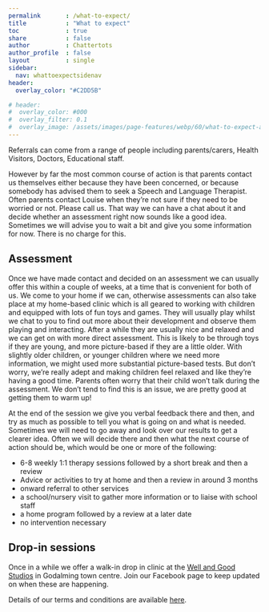```yaml
---
permalink       : /what-to-expect/
title           : "What to expect"
toc             : true
share           : false
author          : Chattertots
author_profile  : false
layout          : single
sidebar:
  nav: whattoexpectsidenav
header:
  overlay_color: "#C2DD5B"

# header:
#  overlay_color: #000
#  overlay_filter: 0.1
#  overlay_image: /assets/images/page-features/webp/60/what-to-expect-abstract.webp
---
```


Referrals can come from a range of people including parents/carers, Health Visitors, Doctors, Educational staff.  

However by far the most common course of action is that parents contact us themselves either because they have been concerned, or because somebody has advised them to seek a Speech and Language Therapist.   Often parents contact Louise when they’re not sure if they need to be worried or not.  Please call us.  That way we can have a chat about it and decide whether an assessment right now sounds like a good idea.  Sometimes we will advise you to wait a bit and give you some information for now.  There is no charge for this. 

## Assessment

Once we have made contact and decided on an assessment we can usually offer this within a couple of weeks, at a time that is convenient for both of us.  We come to your home if we can, otherwise assessments can also take place at my home-based clinic which is all geared to working with children and equipped with lots of fun toys and games.  They will usually play whilst we chat to you to find out more about their development and observe them playing and interacting.  After a while they are usually nice and relaxed and we can get on with more direct assessment.  This is likely to be through toys if they are young, and more picture-based if they are a little older.  With slightly older children, or younger children where we need more information, we might used more substantial picture-based tests.  But don’t worry, we’re really adept and making children feel relaxed and like they’re having a good time.  Parents often worry that their child won’t talk during the assessment.  We don’t tend to find this is an issue, we are pretty good at getting them to warm up!

At the end of the session we give you verbal feedback there and then, and try as much as possible to tell you what is going on and what is needed.  Sometimes we will need to go away and look over our results to get a clearer idea.  Often we will decide there and then what the next course of action should be, which would be one or more of the following:

- 6-8 weekly 1:1 therapy sessions followed by a short break and then a review
- Advice or activities to try at home and then a review in around 3 months
- onward referral to other services
- a school/nursery visit to gather more information or to liaise with school staff
- a home program followed by a review at a later date
- no intervention necessary

## Drop-in sessions

Once in a while we offer a walk-in drop in clinic at the [Well and Good Studios](https://www.wellandgoodstudios.com/) in Godalming town centre.  Join our Facebook page to keep updated on when these are happening.  

Details of our terms and conditions are available [here](/terms-and-conditions/).
